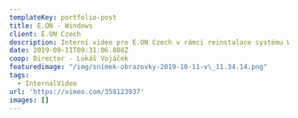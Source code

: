 ```yaml
---
templateKey: portfolio-post
title: E.ON - Windows
client: E.ON Czech
description: Interní video pro E.ON Czech v rámci reinstalace systému Windows.
date: 2019-09-11T09:31:06.808Z
coop: Director - Lukáš Vojáček
featuredimage: "/img/snímek-obrazovky-2019-10-11-v\_11.34.14.png"
tags:
  - InternalVideo
url: 'https://vimeo.com/358123937'
images: []
---
```


